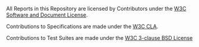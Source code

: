 All Reports in this Repository are licensed by Contributors under the [W3C Software and Document License](https://www.w3.org/Consortium/Legal/2015/copyright-software-and-document).  

Contributions to Specifications are made under the [W3C CLA](https://www.w3.org/community/about/agreements/cla/).

Contributions to Test Suites are made under the [W3C 3-clause BSD License](https://www.w3.org/Consortium/Legal/2008/03-bsd-license.html)
